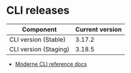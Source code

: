 # CLI releases

| Component             | Current version |
| --------------------- | --------------- |
| CLI version (Stable)  | 3.17.2          |
| CLI version (Staging) | 3.18.5          |

* [Moderne CLI reference docs](../user-documentation/moderne-cli/cli-reference.md)
